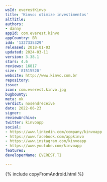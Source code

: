 ```yaml
---
wsId: everestKinvo
title: 'Kinvo: otimize investimentos'
altTitle: 
authors:
- danny
appId: com.everest.kinvo
appCountry: BR
idd: '1327335329'
released: 2018-01-03
updated: 2024-03-11
version: 3.38.1
stars: 4.6
reviews: 16817
size: '81515520'
website: http://www.kinvo.com.br
repository: 
issue: 
icon: com.everest.kinvo.jpg
bugbounty: 
meta: ok
verdict: nosendreceive
date: 2022-06-23
signer: 
reviewArchive: 
twitter: kinvoapp
social:
- https://www.linkedin.com/company/kinvoapp
- https://www.facebook.com/appkinvo
- https://www.instagram.com/kinvoapp
- https://www.youtube.com/kinvoapp
features: 
developerName: EVEREST.TI

---
```


{% include copyFromAndroid.html %}
